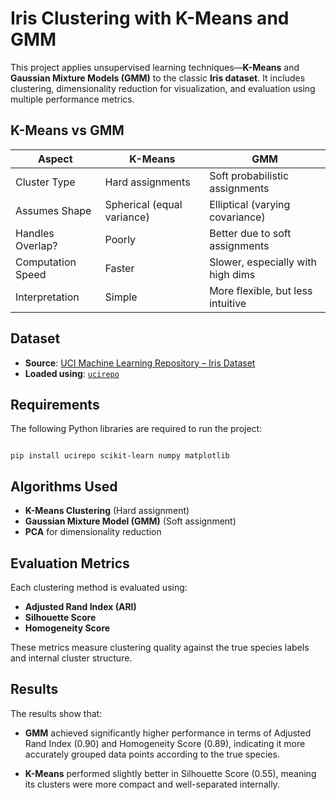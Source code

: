 # Iris Clustering with K-Means and GMM

This project applies unsupervised learning techniques—**K-Means** and **Gaussian Mixture Models (GMM)** to the classic **Iris dataset**. It includes clustering, dimensionality reduction for visualization, and evaluation using multiple performance metrics.

## K-Means vs GMM

| Aspect               | K-Means                        | GMM                                |
|----------------------|--------------------------------|-------------------------------------|
| Cluster Type         | Hard assignments               | Soft probabilistic assignments      |
| Assumes Shape        | Spherical (equal variance)     | Elliptical (varying covariance)     |
| Handles Overlap?     | Poorly                         | Better due to soft assignments      |
| Computation Speed    | Faster                         | Slower, especially with high dims   |
| Interpretation       | Simple                         | More flexible, but less intuitive   |


## Dataset
- **Source**: [UCI Machine Learning Repository – Iris Dataset](https://archive.ics.uci.edu/ml/datasets/iris)
- **Loaded using**: [`ucirepo`](https://archive.ics.uci.edu/)
## Requirements
The following Python libraries are required to run the project:

~~~

pip install ucirepo scikit-learn numpy matplotlib

~~~

## Algorithms Used
- **K-Means Clustering** (Hard assignment)
- **Gaussian Mixture Model (GMM)** (Soft assignment)
- **PCA** for dimensionality reduction

## Evaluation Metrics
Each clustering method is evaluated using:
- **Adjusted Rand Index (ARI)**
- **Silhouette Score**
- **Homogeneity Score**

These metrics measure clustering quality against the true species labels and internal cluster structure.


## Results
The results show that:

- **GMM** achieved significantly higher performance in terms of Adjusted Rand Index (0.90) and Homogeneity Score (0.89), indicating it more accurately grouped data points according to the true species.

- **K-Means** performed slightly better in Silhouette Score (0.55), meaning its clusters were more compact and well-separated internally.



